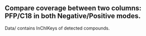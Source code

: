 ## Compare coverage between two columns: PFP/C18 in both Negative/Positive modes.

Data/ contains InChIKeys of detected compounds.
